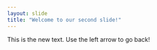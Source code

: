 ```yaml
---
layout: slide
title: "Welcome to our second slide!"
---
```

This is the new text. 
Use the left arrow to go back!
